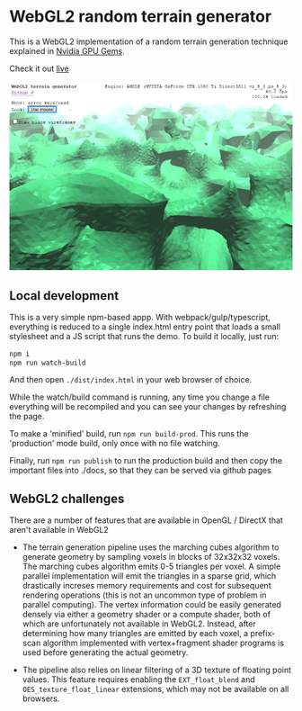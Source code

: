 # WebGL2 random terrain generator

This is a WebGL2 implementation of a random terrain generation technique explained in [Nvidia GPU Gems](https://developer.nvidia.com/gpugems/gpugems3/part-i-geometry/chapter-1-generating-complex-procedural-terrains-using-gpu).

Check it out [live](https://carsonswope.github.io/webgl-demos/docs/index.html)

![Screenshot](/webgl2-screenshot.png?raw=true "Screenshot")

## Local development

This is a very simple npm-based appp. With webpack/gulp/typescript, everything is reduced to a single index.html entry point that loads a small stylesheet and a JS script that runs the demo. To build it locally, just run:

```
npm i
npm run watch-build
```

And then open `./dist/index.html` in your web browser of choice.

While the watch/build command is running, any time you change a file everything will be recompiled and you can see your changes by refreshing the page.

To make a 'minified' build, run `npm run build-prod`. This runs the 'production' mode build, only once with no file watching.

Finally, run `npm run publish` to run the production build and then copy the important files into ./docs, so that they can be served via github pages 

## WebGL2 challenges

There are a number of features that are available in OpenGL / DirectX that aren't available in WebGL2

- The terrain generation pipeline uses the marching cubes algorithm to generate geometry by sampling voxels in blocks of 32x32x32 voxels. The marching cubes algorithm emits 0-5 triangles per voxel. A simple parallel implementation will emit the triangles in a sparse grid, which drastically increses memory requirements and cost for subsequent rendering operations (this is not an uncommon type of problem in parallel computing). The vertex information could be easily generated densely via either a geometry shader or a compute shader, both of which are unfortunately not available in WebGL2. Instead, after determining how many triangles are emitted by each voxel, a prefix-scan algorithm implemented with vertex+fragment shader programs is used before generating the actual geometry. 

- The pipeline also relies on linear filtering of a 3D texture of floating point values. This feature requires enabling the `EXT_float_blend` and `OES_texture_float_linear` extensions, which may not be available on all browsers.
